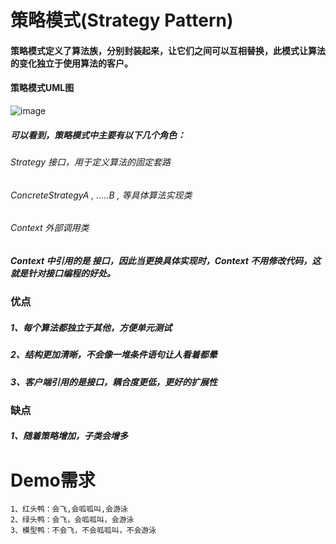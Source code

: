 # 策略模式(Strategy Pattern)
#### 策略模式定义了算法族，分别封装起来，让它们之间可以互相替换，此模式让算法的变化独立于使用算法的客户。
#### 策略模式UML图

 ![image](https://lh3.googleusercontent.com/Dr3ftsrKtQ-nXFnJG9Cy8d9O-cRhS_kL4hFqA7rAptQOz0KgfRUGfIssvom7hTH7G5XdSw=s157)

##### 可以看到，策略模式中主要有以下几个角色：
###### Strategy 接口，用于定义算法的固定套路
###### ConcreteStrategyA , …..B , 等具体算法实现类
###### Context 外部调用类

##### Context 中引用的是 接口，因此当更换具体实现时，Context 不用修改代码，这就是针对接口编程的好处。

### 优点

##### 1、每个算法都独立于其他，方便单元测试
##### 2、结构更加清晰，不会像一堆条件语句让人看着都晕
##### 3、客户端引用的是接口，耦合度更低，更好的扩展性

### 缺点

##### 1、随着策略增加，子类会增多

# Demo需求
    1、红头鸭：会飞,会呱呱叫,会游泳
    2、绿头鸭：会飞，会呱呱叫，会游泳
    3、模型鸭：不会飞，不会呱呱叫，不会游泳